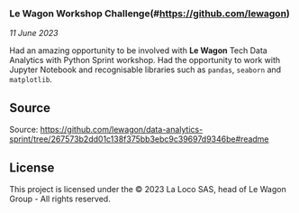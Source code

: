 ### Le Wagon Workshop Challenge(#https://github.com/lewagon)

*11 June 2023*

Had an amazing opportunity to be involved with **Le Wagon** Tech Data Analytics with Python Sprint workshop. 
Had the opportunity to work with Jupyter Notebook and recognisable libraries such as ```pandas```, ```seaborn``` and ```matplotlib```.

## Source
Source: https://github.com/lewagon/data-analytics-sprint/tree/267573b2dd01c138f375bb3ebc9c39697d9346be#readme

## License
This project is licensed under the © 2023 La Loco SAS, head of Le Wagon Group - All rights reserved.
